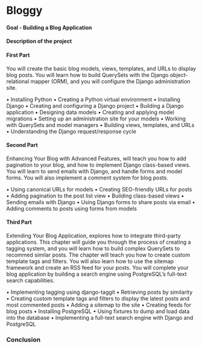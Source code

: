 # Bloggy

#### Goal - Building a Blog Application

#### Description of the project

#### First Part
You will create the basic blog models, views, templates, and URLs to display blog posts. You will learn how to build QuerySets with the Django object-relational mapper (ORM), and you will configure the Django administration site.

• Installing Python
• Creating a Python virtual environment
• Installing Django
• Creating and configuring a Django project
• Building a Django application
• Designing data models
• Creating and applying model migrations
• Setting up an administration site for your models
• Working with QuerySets and model managers
• Building views, templates, and URLs
• Understanding the Django request/response cycle

#### Second Part
Enhancing Your Blog with Advanced Features, will teach you how to add pagination to your blog, and how to implement Django class-based views. You will learn to send emails with Django, and handle forms and model forms. You will also implement a comment system for blog posts.

• Using canonical URLs for models
• Creating SEO-friendly URLs for posts
• Adding pagination to the post list view
• Building class-based views
• Sending emails with Django
• Using Django forms to share posts via email
• Adding comments to posts using forms from models

#### Third Part
Extending Your Blog Application, explores how to integrate third-party applications. This chapter will guide you through the process of creating a tagging system, and you will learn how to build complex QuerySets to recommed similar posts. The chapter will teach you how to create custom template tags and filters. You will also learn how to use the sitemap framework and create an RSS feed for your posts. You will complete your blog application by building a search engine using PostgreSQL’s full-text search capabilities.

• Implementing tagging using django-taggit
• Retrieving posts by similarity
• Creating custom template tags and filters to display the latest posts and most commented posts
• Adding a sitemap to the site
• Creating feeds for blog posts
• Installing PostgreSQL
• Using fixtures to dump and load data into the database
• Implementing a full-text search engine with Django and PostgreSQL

### Conclusion

